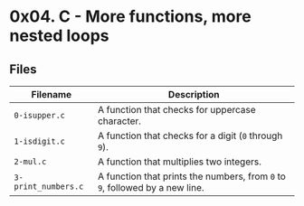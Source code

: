 # 0x04. C - More functions, more nested loops

## Files

| Filename | Description |
| ---------------| -----------------------------------|
| `0-isupper.c` | A function that checks for uppercase character. |
| `1-isdigit.c` | A function that checks for a digit (`0` through `9`). |
| `2-mul.c` | A function that multiplies two integers. |
| `3-print_numbers.c` | A function that prints the numbers, from `0` to `9`, followed by a new line. |
